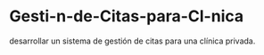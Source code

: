 # Gesti-n-de-Citas-para-Cl-nica
 desarrollar un sistema de gestión de citas para una clínica privada.
